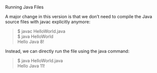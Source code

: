 Running Java Files

A major change in this version is that we don’t need to compile the Java source files with javac explicitly anymore:

>$ javac HelloWorld.java\
$ java HelloWorld\
Hello Java 8!

Instead, we can directly run the file using the java command:

>$ java HelloWorld.java\
Hello Java 11!


